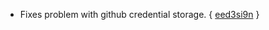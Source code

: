 * Fixes problem with github credential storage. { [eed3si9n][creds] }

[creds]: https://github.com/n8han/conscript/commit/de9d97306174edd88d9305493ddf1056b0cd5646
